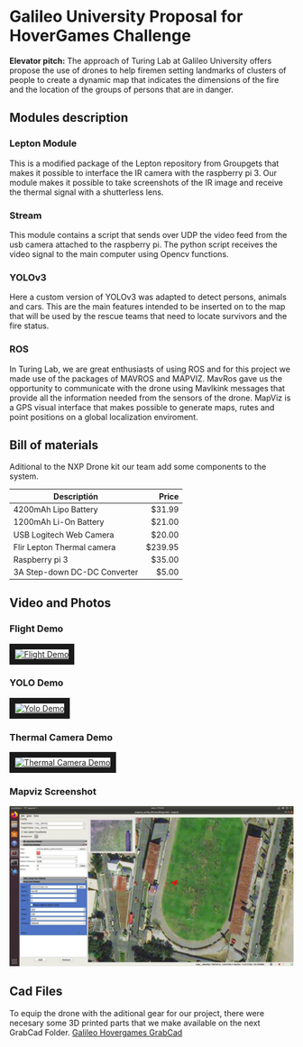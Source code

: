 # Galileo University Proposal for HoverGames Challenge 
**Elevator pitch:** The approach of Turing Lab at Galileo University offers propose the use of drones to help firemen setting landmarks of clusters of people to create a dynamic map that indicates the dimensions of the fire and the location of the groups of persons that are in danger.

## Modules description
### Lepton Module
This is a modified package of the Lepton repository from Groupgets that makes it possible to interface the IR camera with the raspberry pi 3. Our module makes it possible to take screenshots of the IR image and receive the thermal signal with a shutterless lens.

### Stream 
This module contains a script that sends over UDP the video feed from the usb camera attached to the raspberry pi. The python script receives the video signal to the main computer using Opencv functions.

### YOLOv3
Here a custom version of YOLOv3 was adapted to detect persons, animals and cars. This are the main features intended to be inserted on to the map that will be used by the rescue teams that need to locate survivors and the fire status.

### ROS
In Turing Lab, we are great enthusiasts of using ROS and for this project we made use of the packages of MAVROS and MAPVIZ. MavRos gave us the opportunity to communicate with the drone using Mavlkink messages that provide all the information needed from the sensors of the drone. 
MapViz is a GPS visual interface that makes possible to generate maps, rutes and point positions on a global localization enviroment. 

## Bill of materials
Aditional to the NXP Drone kit our team add some components to the system.

| Descriptión                   | Price   |
|-------------------------------|--------:|
| 4200mAh Lipo Battery          | $31.99  |
| 1200mAh Li-On Battery         | $21.00  |
| USB Logitech Web Camera       | $20.00  |
| Flir Lepton Thermal camera    | $239.95 |
| Raspberry pi 3                | $35.00  |
| 3A Step-down DC-DC Converter  | $5.00   |

## Video and Photos
### Flight Demo
<a href="http://www.youtube.com/watch?feature=player_embedded&v=teqXtwTc360" target="_blank">
  <img src="http://img.youtube.com/vi/teqXtwTc360/0.jpg" 
    alt="Flight Demo" width="240" height="180" border="10" />
</a>

### YOLO Demo
<a href="http://www.youtube.com/watch?feature=player_embedded&v=-Jbw3nPCIjI" target="_blank">
  <img src="http://img.youtube.com/vi/-Jbw3nPCIjI/0.jpg" 
    alt=" Yolo Demo" width="240" height="180" border="10" />
</a>

### Thermal Camera Demo
<a href="http://www.youtube.com/watch?feature=player_embedded&v=BC_lhx5vdAs" target="_blank">
  <img src="http://img.youtube.com/vi/BC_lhx5vdAs/0.jpg" 
    alt="Thermal Camera Demo" width="240" height="180" border="10" />
</a>

### Mapviz Screenshot
![mapviz-screenshot](assets/mapviz-screenshot.jpg?raw=true)
## Cad Files
To equip the drone with the aditional gear for our project, there were necesary some 3D printed parts that we make available on the next GrabCad Folder. 
[Galileo Hovergames GrabCad](https://grabcad.com/library/hovergames-galileo-1)
